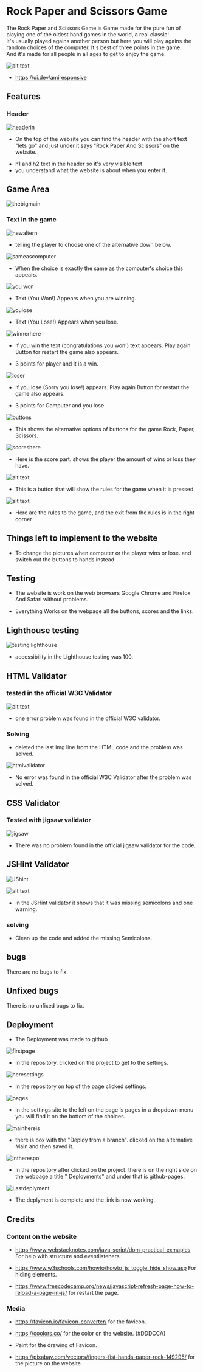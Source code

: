 # Rock Paper and Scissors Game
   The Rock Paper and Scissors Game is Game made for the pure fun of playing one of the oldest hand games in the world, a real classic!                                 
  It's usually played agains another person but here you will play agains the random choices of the computer.   It's best of three points in the game.                                                     
  And it's made for all people in all ages to get to enjoy the game.


![alt text](assets/images/nyabildenresp.PNG)
* https://ui.dev/amiresponsive 


## Features

### Header
 ![headerin](<assets/images/header in game.PNG>)

 * On the top of the website you can find the header with the short text "lets go" and just under it says "Rock Paper And Scissors" on the website.
 - h1 and h2 text in the header so it's very visible text
 - you understand what the website is about when you enter it.


 ## Game Area 

 ![thebigmain](assets/images/thenewbigone.PNG)

 ### Text in the game
 ![newaltern](assets/images/newalternative.PNG)
 * telling the player to choose one of the alternative down below.

 ![sameascomputer](assets/images/sameasthecomputer.PNG)
 * When the choice is exactly the same as the computer's choice this appears.

 ![you won](assets/images/nowyouwon.PNG)
  
  * Text (You Won!) Appears when you are winning.
  
  ![youlose](assets/images/regularlose.PNG)
  
  * Text (You Lose!) Appears when you lose.

  ![winnerhere](assets/images/youwon.PNG)

  * If you win the text (congratulations you won!) text appears. Play again Button for restart the game also appears.
  - 3 points for player and it is a win.

  ![loser](assets/images/youlooose.PNG)

  * If you lose (Sorry you lose!) appears. Play again Button for restart the game also appears.
  -  3 points for Computer and you lose.

  ![buttons](<assets/images/buttons in game.PNG>)

  * This shows the alternative options of buttons for the game Rock, Paper, Scissors.

  ![scoreshere](assets/images/scorehere.PNG)

  * Here is the score part. shows the player the amount of wins or loss they have.
  
![alt text](assets/images/gamerulesbutton.PNG)
* This is a button that will show the rules for the game when it is pressed.

![alt text](assets/images/reglerna.PNG)
* Here are the rules to the game, and the exit from the rules is in the right corner 



## Things left to implement to the website

* To change the pictures when computer or the player wins or lose. and switch out the buttons to hands instead. 


## Testing 

* The website is work on the web browsers Google Chrome and Firefox And Safari without problems.

* Everything Works on the webpage all the buttons, scores and the links.


## Lighthouse testing 

 ![testing lighthouse](<assets/images/lighthouse test game.PNG>)

 - accessibility in the Lighthouse testing was 100.
 

 ## HTML Validator
 ### tested in the official W3C Validator

 ![alt text](assets/images/onerrrorhtml.PNG)

 * one error problem was found in the official W3C validator.

 ### Solving
 * deleted the last img line from the HTML code and the problem was solved.

 ![htmlvalidator](<assets/images/noerrors in html.PNG>)

 * No error was found in the official W3C Validator after the problem was solved.

 ## CSS Validator

 ### Tested with jigsaw validator

 ![jigsaw](<assets/images/css validator.PNG>)
 
 * There was no problem found in the official jigsaw validator for the code.

 ## JSHint Validator
 ![JShint](assets/images/jsvalidator.PNG)
 
 ![alt text](assets/images/jshint222.PNG)

 * In the JSHint validator it shows that it was missing semicolons and one warning.

 ### solving 

 * Clean up the code and added the missing Semicolons.


## bugs

 There are no bugs to fix.

## Unfixed bugs

There is no unfixed bugs to fix.


## Deployment 

* The Deployment was made to github 

![firstpage](assets/images/deployment.PNG)

* In the repository. clicked on the project to get to the settings.

![heresettings](assets/images/settings.PNG)

* In the repository on top of the page clicked settings.

![pages](assets/images/pages.PNG)

* In the settings site to the left on the page is pages in a dropdown menu you will find it on the bottom of the choices.

![mainhereis](assets/images/mainbransch.PNG)

* there is box with the "Deploy from a branch". clicked on the alternative Main and then saved it.

![intherespo](assets/images/itshererespo.PNG)

* In the repository after clicked on the project. there is on the right side on the webpage a title " Deployments" and under that is github-pages.

![Lastdeplyment](assets/images/Lasydeplyment.PNG) 

*  The deplyment is complete and the link is now working.


## Credits 

### Content on the website

* https://www.webstacknotes.com/java-script/dom-practical-exmaples For help with structure and eventlisteners.

* https://www.w3schools.com/howto/howto_js_toggle_hide_show.asp For hiding elements.

*  https://www.freecodecamp.org/news/javascript-refresh-page-how-to-reload-a-page-in-js/ for restart the page.


### Media

* https://favicon.io/favicon-converter/ for the favicon.

* https://coolors.co/ for the color on the website. (#DDDCCA)

* Paint for the drawing of Favicon.

* https://pixabay.com/vectors/fingers-fist-hands-paper-rock-149295/ for the picture on the website.



